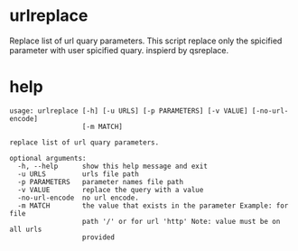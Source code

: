# urlreplace
Replace list of url quary parameters. This script replace only the spicified parameter with user spicified quary.
inspierd by qsreplace.
# help
```
usage: urlreplace [-h] [-u URLS] [-p PARAMETERS] [-v VALUE] [-no-url-encode]
                  [-m MATCH]

replace list of url quary parameters.

optional arguments:
  -h, --help      show this help message and exit
  -u URLS         urls file path
  -p PARAMETERS   parameter names file path
  -v VALUE        replace the query with a value
  -no-url-encode  no url encode.
  -m MATCH        the value that exists in the parameter Example: for file
                  path '/' or for url 'http' Note: value must be on all urls
                  provided
```
